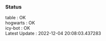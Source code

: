 ### Status


table : OK  
hogwarts : OK  
icy-bot : OK  
Latest Update : 2022-12-04 20:08:03.437283

